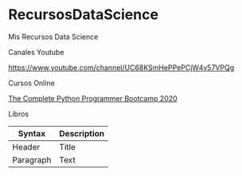 # RecursosDataScience
Mis Recursos Data Science

Canales Youtube

https://www.youtube.com/channel/UC68KSmHePPePCjW4v57VPQg

Cursos Online

[The Complete Python Programmer Bootcamp 2020](https://www.udemy.com/course/the-complete-python-programmer-bootcamp/?referralCode=9DADED2911F751592765)

Libros

| Syntax | Description |
| ----------- | ----------- |
| Header | Title |
| Paragraph | Text |

